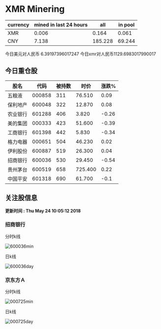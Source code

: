 # XMR Minering

|currency|mined in last 24 hours|all|in pool|
|---|---|---|---|
|XMR|0.006|0.164|0.061|
|CNY|7.138|185.228|69.244|

今日美元对人民币 6.39197396017247	今日xmr对人民币1129.6983017990017


## 今日重仓股 

|股名|代码|被持数|时价|涨跌%|
|---|---|---|---|---|
|五粮液|000858|311|76.510|0.09|
|保利地产|600048|322|12.870|0.08|
|农业银行|601288|406|3.820|-0.26|
|美的集团|000333|423|51.600|-0.39|
|工商银行|601398|442|5.830|-0.34|
|格力电器|000651|504|46.230|0.02|
|伊利股份|600887|519|26.300|0.04|
|招商银行|600036|530|29.450|-0.54|
|贵州茅台|600519|658|725.400|0.22|
|中国平安|601318|690|61.700|-0.1|

## 关注股信息
**更新时间 : Thu May 24 10:05:12 2018**
### 招商银行 
分时k线

![600036min](http://image.sinajs.cn/newchart/min/n/sh600036.gif)

日k线

![600036day](http://image.sinajs.cn/newchart/daily/n/sh600036.gif)

### 京东方Ａ 
分时k线

![000725min](http://image.sinajs.cn/newchart/min/n/sz000725.gif)

日k线

![000725day](http://image.sinajs.cn/newchart/daily/n/sz000725.gif)
